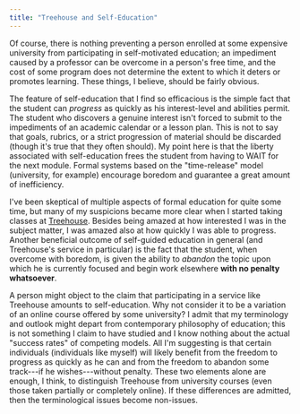 ```yaml
---
title: "Treehouse and Self-Education"
---
```


Of course, there is nothing preventing a person enrolled at some expensive university from participating in self-motivated education; an impediment caused by a professor can be overcome in a person's free time, and the cost of some program does not determine the extent to which it deters or promotes learning. These things, I believe, should be fairly obvious.

The feature of self-education that I find so efficacious is the simple fact that the student can *progress* as quickly as his interest-level and abilities permit. The student who discovers a genuine interest isn't forced to submit to the impediments of an academic calendar or a lesson plan. This is not to say that goals, rubrics, or a strict progression of material should be discarded (though it's true that they often should). My point here is that the liberty associated with self-education frees the student from having to WAIT for the next module. Formal systems based on the "time-release" model (university, for example) encourage boredom and guarantee a great amount of inefficiency.

I've been skeptical of multiple aspects of formal education for quite some time, but many of my suspicions became more clear when I started taking classes at [Treehouse](https://teamtreehouse.com/). Besides being amazed at how interested I was in the subject matter, I was amazed also at how quickly I was able to progress. Another beneficial outcome of self-guided education in general (and Treehouse's service in particular) is the fact that the student, when overcome with boredom, is given the ability to *abandon* the topic upon which he is currently focused and begin work elsewhere **with no penalty whatsoever**.

A person might object to the claim that participating in a service like Treehouse amounts to self-education. Why not consider it to be a variation of an online course offered by some university? I admit that my terminology and outlook might depart from contemporary philosophy of education; this is not something I claim to have studied and I know nothing about the actual "success rates" of competing models. All I'm suggesting is that certain individuals (individuals like myself) will likely benefit from the freedom to progress as quickly as he can and from the freedom to abandon some track---if he wishes---without penalty. These two elements alone are enough, I think, to distinguish Treehouse from university courses (even those taken partially or completely online). If these differences are admitted, then the terminological issues become non-issues.
